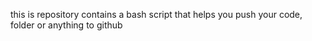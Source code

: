 this is repository contains a bash script that helps you push your code, folder or anything to github
